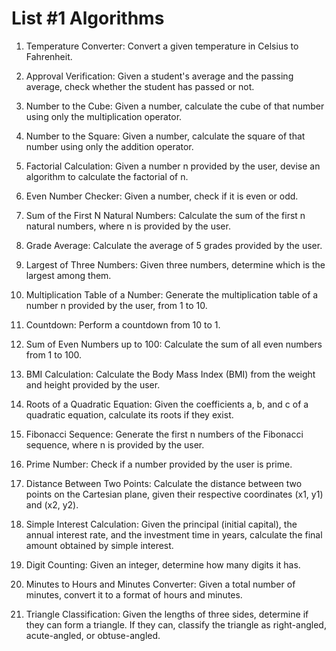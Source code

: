 # List #1 Algorithms
1. Temperature Converter: Convert a given temperature in Celsius to Fahrenheit.

2. Approval Verification: Given a student's average and the passing average, check whether the student has passed or not.

3. Number to the Cube: Given a number, calculate the cube of that number using only the multiplication operator.

4. Number to the Square: Given a number, calculate the square of that number using only the addition operator.

5. Factorial Calculation: Given a number n provided by the user, devise an algorithm to calculate the factorial of n.

6. Even Number Checker: Given a number, check if it is even or odd.

7. Sum of the First N Natural Numbers: Calculate the sum of the first n natural numbers, where n is provided by the user.

8. Grade Average: Calculate the average of 5 grades provided by the user.

9. Largest of Three Numbers: Given three numbers, determine which is the largest among them.

10. Multiplication Table of a Number: Generate the multiplication table of a number n provided by the user, from 1 to 10.

11. Countdown: Perform a countdown from 10 to 1.

12. Sum of Even Numbers up to 100: Calculate the sum of all even numbers from 1 to 100.

13. BMI Calculation: Calculate the Body Mass Index (BMI) from the weight and height provided by the user.

14. Roots of a Quadratic Equation: Given the coefficients a, b, and c of a quadratic equation, calculate its roots if they exist.

15. Fibonacci Sequence: Generate the first n numbers of the Fibonacci sequence, where n is provided by the user.

16. Prime Number: Check if a number provided by the user is prime.

17. Distance Between Two Points: Calculate the distance between two points on the Cartesian plane, given their respective coordinates (x1, y1) and (x2, y2).

18. Simple Interest Calculation: Given the principal (initial capital), the annual interest rate, and the investment time in years, calculate the final amount obtained by simple interest.

19. Digit Counting: Given an integer, determine how many digits it has.

20. Minutes to Hours and Minutes Converter: Given a total number of minutes, convert it to a format of hours and minutes.

21. Triangle Classification: Given the lengths of three sides, determine if they can form a triangle. If they can, classify the triangle as right-angled, acute-angled, or obtuse-angled.